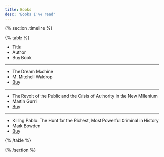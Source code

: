 ```yaml
---
title: Books
desc: "Books I've read"
---
```


{% section .timeline %}

{% table %}

- Title
- Author
- Buy Book

---

- The Dream Machine
- M. Mitchell Waldrop
- [Buy](https://amzn.to/3Imu6L3)

---

- The Revolt of the Public and the Crisis of Authority in the New Millenium
- Martin Gurri
- [Buy](https://amzn.to/3GHQSM4)

---

- Killing Pablo: The Hunt for the Richest, Most Powerful Criminal in History
- Mark Bowden
- [Buy](https://amzn.to/3X5um4Z)

{% /table %}

{% /section %}
